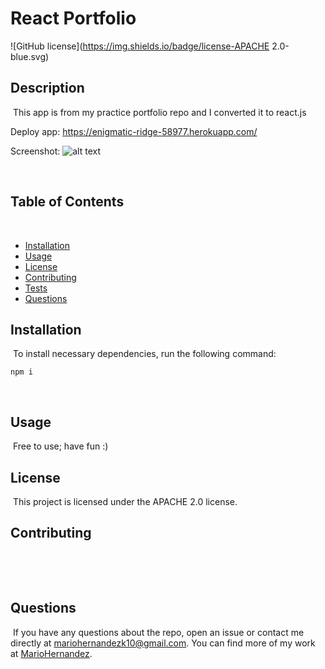 # React Portfolio
![GitHub license](https://img.shields.io/badge/license-APACHE 2.0-blue.svg)
​
## Description
​
This app is from my practice portfolio repo and I converted it to react.js

Deploy app: https://enigmatic-ridge-58977.herokuapp.com/

Screenshot:
![alt text](./src/images/portfolio.png)

​
## Table of Contents 
​
* [Installation](#installation)
​
* [Usage](#usage)
​
* [License](#license)
​
* [Contributing](#contributing)
​
* [Tests](#tests)
​
* [Questions](#questions)
​
## Installation
​
To install necessary dependencies, run the following command:
​
```
npm i
```
​
## Usage
​
Free to use; have fun :)
​
## License
​
This project is licensed under the APACHE 2.0 license.
  
## Contributing
​

​
## Questions
​
If you have any questions about the repo, open an issue or contact me directly at mariohernandezk10@gmail.com. You can find more of my work at [MarioHernandez](https://github.com/mariohernandezk10/note_taker).
